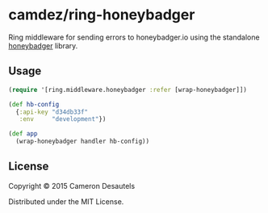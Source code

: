 # camdez/ring-honeybadger

Ring middleware for sending errors to honeybadger.io using the
standalone [honeybadger][1] library.

[1]: https://github.com/camdez/honeybadger

## Usage

```clj
(require '[ring.middleware.honeybadger :refer [wrap-honeybadger]])

(def hb-config
  {:api-key "d34db33f"
   :env     "development"})

(def app
  (wrap-honeybadger handler hb-config))
```

## License

Copyright © 2015 Cameron Desautels

Distributed under the MIT License.

